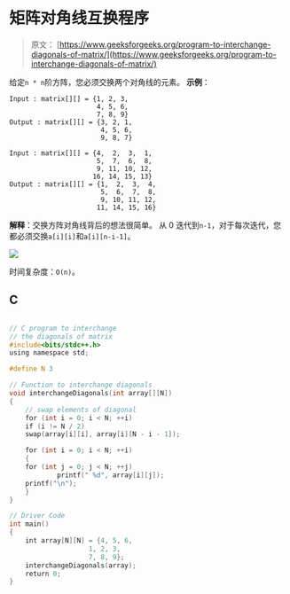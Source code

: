 # 矩阵对角线互换程序

> 原文： [https://www.geeksforgeeks.org/program-to-interchange-diagonals-of-matrix/](https://www.geeksforgeeks.org/program-to-interchange-diagonals-of-matrix/)

给定`n * n`阶方阵，您必须交换两个对角线的元素。
 **示例**：

```
Input : matrix[][] = {1, 2, 3,
                      4, 5, 6,
                      7, 8, 9} 
Output : matrix[][] = {3, 2, 1,
                       4, 5, 6,
                       9, 8, 7} 

Input : matrix[][] = {4,  2,  3,  1,
                      5,  7,  6,  8,
                      9, 11, 10, 12,
                     16, 14, 15, 13} 
Output : matrix[][] = {1,  2,  3,  4,
                       5,  6,  7,  8,
                       9, 10, 11, 12,
                      11, 14, 15, 16}

```



**解释**：交换方阵对角线背后的想法很简单。 从 0 迭代到`n-1`，对于每次迭代，您都必须交换`a[i][i]`和`a[i][n-i-1]`。

![](img/424634e35061b9562e27eb4a9e5b19d4.png)

时间复杂度：`O(n)`。

## C

```c

// C program to interchange  
// the diagonals of matrix 
#include<bits/stdc++.h> 
using namespace std; 

#define N 3 

// Function to interchange diagonals 
void interchangeDiagonals(int array[][N]) 
{ 
    // swap elements of diagonal 
    for (int i = 0; i < N; ++i) 
    if (i != N / 2) 
    swap(array[i][i], array[i][N - i - 1]); 

    for (int i = 0; i < N; ++i) 
    { 
    for (int j = 0; j < N; ++j) 
            printf(" %d", array[i][j]); 
    printf("\n"); 
    } 
} 

// Driver Code 
int main() 
{ 
    int array[N][N] = {4, 5, 6, 
                    1, 2, 3, 
                    7, 8, 9}; 
    interchangeDiagonals(array); 
    return 0; 
} 

```